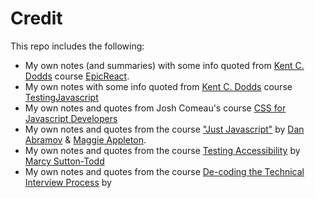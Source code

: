 # Credit
This repo includes the following:

* My own notes (and summaries) with some info quoted from [Kent C. Dodds](https://kentcdodds.com/) course [EpicReact](https://epicreact.dev/).
* My own notes with some info quoted from [Kent C. Dodds](https://kentcdodds.com/) course [TestingJavascript](https://testingjavascript.com/)
* My own notes and quotes from Josh Comeau's course [CSS for Javascript Developers](https://css-for-js.dev)
* My own notes and quotes from the course ["Just Javascript"](https://justjavascript.com/credits) by [Dan Abramov](https://twitter.com/dan_abramov) & [Maggie Appleton](https://twitter.com/mappletons).
* My own notes and quotes from the course [Testing Accessibility](https://testingaccessibility.com/) by [Marcy Sutton-Todd](https://twitter.com/marcysutton)
* My own notes and quotes from the course [De-coding the Technical Interview Process](https://technicalinterviews.dev/) by 
<!--stackedit_data:
eyJoaXN0b3J5IjpbLTE1NzkyNDczODgsMTU5NTU5Nzk2MSwtMT
gwODIwNjcwNSwtMjAxNjMwMzcwNSwtMTU4NzEzMDA4MSwtMTM1
ODYyODY3NywyMDU3MzIxODc1XX0=
-->